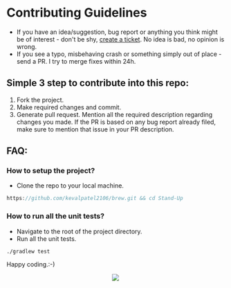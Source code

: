 # Contributing Guidelines

- If you have an idea/suggestion, bug report or anything you think might be of interest - don't be shy, 
[create a ticket](https://github.com/kevalpatel2106/brew/issues/new). No idea is bad, no opinion is wrong. 
- If you see a typo, misbehaving crash or something simply out of place - send a PR. I try to merge fixes within 24h.

## Simple 3 step to contribute into this repo:
1. Fork the project. 
2. Make required changes and commit. 
3. Generate pull request. Mention all the required description regarding changes you made. If the PR is based on any bug report already filed, make sure to mention that issue in your PR description.

## FAQ:
### How to setup the project?
- Clone the repo to your local machine.
```groovy
https://github.com/kevalpatel2106/brew.git && cd Stand-Up
```

### How to run all the unit tests?
- Navigate to the root of the project directory.
- Run all the unit tests.

```
./gradlew test
```

Happy coding.:-)

<div align="center">
<img src="https://cloud.githubusercontent.com/assets/370176/26526332/03bb8ac2-432c-11e7-89aa-da3cd1c0e9cb.png">
</div>
